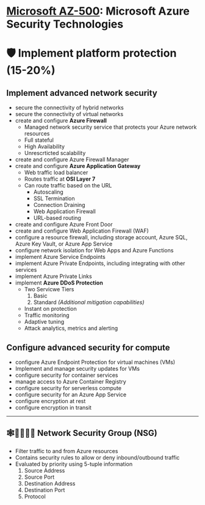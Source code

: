 # [Microsoft AZ-500](az-500-index.md): Microsoft Azure Security Technologies

# 🛡️ Implement platform protection (15-20%)

## Implement advanced network security
+ secure the connectivity of hybrid networks
+ secure the connectivity of virtual networks
+ create and configure **Azure Firewall**
    - Managed network security service that protects your Azure network resources
    - Full stateful
    - High Availability
    - Unrescrticted scalability
+ create and configure Azure Firewall Manager
+ create and configure **Azure Application Gateway**
    - Web traffic load balancer
    - Routes traffic at **OSI Layer 7**
    - Can route traffic based on the URL
        - Autoscaling
        - SSL Termination
        - Connection Draining
        - Web Application Firewall
        - URL-based routing
+ create and configure Azure Front Door
+ create and configure Web Application Firewall (WAF)
+ configure a resource firewall, including storage account, Azure SQL, Azure Key Vault, or Azure App Service
+ configure network isolation for Web Apps and Azure Functions
+ implement Azure Service Endpoints
+ implement Azure Private Endpoints, including integrating with other services
+ implement Azure Private Links
+ implement **Azure DDoS Protection**
    - Two Servicwe Tiers
        1. Basic
        2. Standard _(Additional mitigation capabilities)_
    - Instant on protection
    - Traffic monitoring
    - Adaptive tuning
    - Attack analytics, metrics and alerting

## Configure advanced security for compute
+ configure Azure Endpoint Protection for virtual machines (VMs)
+ Implement and manage security updates for VMs
+ configure security for container services
+ manage access to Azure Container Registry
+ configure security for serverless compute
+ configure security for an Azure App Service
+ configure encryption at rest
+ configure encryption in transit

- - -

## 🕸️👨‍👨‍👧‍👦 Network Security Group (NSG)
+ Filter traffic to and from Azure resources
+ Contains security rules to allow or deny inbound/outbound traffic
+ Evaluated by priority using 5-tuple information
  1. Source Address
  2. Source Port
  3. Destination Address
  4. Destination Port
  5. Protocol
